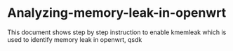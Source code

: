 # Analyzing-memory-leak-in-openwrt
This document shows step by step instruction to enable kmemleak which is used to identify memory leak in openwrt, qsdk
